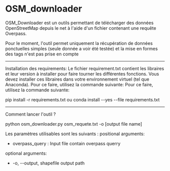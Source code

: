 # OSM_downloader

OSM_Downloader est un outils permettant de télécharger des données OpenStreetMap depuis le net à l'aide d'un fichier contenant une requête Overpass.

Pour le moment, l'outil permet uniquement la récupération de données ponctuelles simples (seule donnée a voir été testée) et la mise en formes des tags n'est pas prise en compte 

--------

Installation des requirements: Le fichier requirement.txt contient les libraires et leur version à installer pour faire tourner les différentes fonctions. Vous devez installer ces libraires dans votre environnement virtuel (tel que Anaconda). Pour ce faire, utilisez la commande suivante: Pour ce faire, utilisez la commande suivante:

 pip install -r requirements.txt   ou   conda install --yes --file requirements.txt

--------

Comment lancer l'outil ?

 python osm_downloader.py osm_requete.txt -o [output file name]

Les paramètres utilisables sont les suivants :
positional arguments:
 
 - overpass_query : Input file contain overpass querry

optional arguments:
 - -o, --output, shapefile output path
